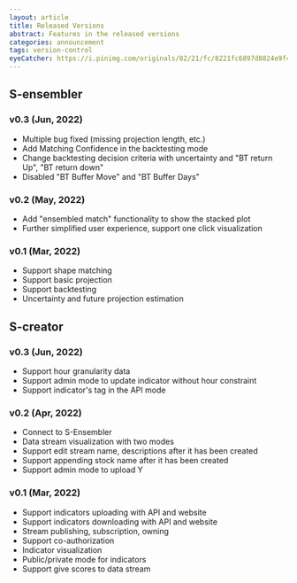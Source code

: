 ```yaml
---
layout: article
title: Released Versions
abstract: Features in the released versions
categories: announcement
tags: version-control
eyeCatcher: https://i.pinimg.com/originals/82/21/fc/8221fc6897d8824e9f4a612662a6f38e.jpg
---
```



## S-ensembler

### v0.3 (Jun, 2022)
- Multiple bug fixed (missing projection length, etc.)
- Add Matching Confidence in the backtesting mode
- Change backtesting decision criteria with uncertainty and "BT return Up", "BT return down"
- Disabled "BT Buffer Move" and "BT Buffer Days"

### v0.2 (May, 2022)
- Add "ensembled match" functionality to show the stacked plot
- Further simplified user experience, support one click visualization

### v0.1 (Mar, 2022)
- Support shape matching
- Support basic projection
- Support backtesting
- Uncertainty and future projection estimation

## S-creator

### v0.3 (Jun, 2022)
- Support hour granularity data
- Support admin mode to update indicator without hour constraint
- Support indicator's tag in the API mode

### v0.2 (Apr, 2022)
- Connect to S-Ensembler
- Data stream visualization with two modes
- Support edit stream name, descriptions after it has been created
- Support appending stock name after it has been created
- Support admin mode to upload Y 

### v0.1 (Mar, 2022)
- Support indicators uploading with API and website
- Support indicators downloading with API and website
- Stream publishing, subscription, owning
- Support co-authorization
- Indicator visualization
- Public/private mode for indicators
- Support give scores to data stream


